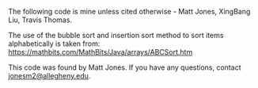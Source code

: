 The following code is mine unless cited otherwise - Matt Jones, XingBang Liu, Travis Thomas.

The use of the bubble sort and insertion sort method to sort items alphabetically is taken from:
https://mathbits.com/MathBits/Java/arrays/ABCSort.htm

This code was found by Matt Jones. If you have any questions, contact jonesm2@allegheny.edu.
